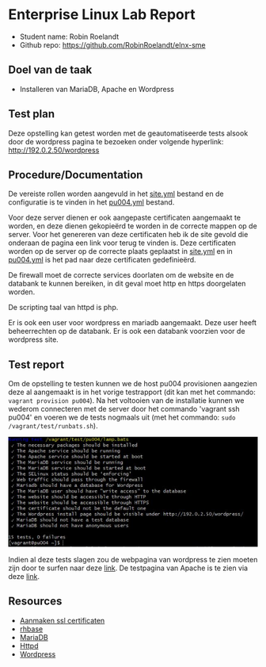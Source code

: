 # Enterprise Linux Lab Report

- Student name: Robin Roelandt
- Github repo: <https://github.com/RobinRoelandt/elnx-sme>

## Doel van de taak

- Installeren van MariaDB, Apache en Wordpress

## Test plan

Deze opstelling kan getest worden met de geautomatiseerde tests alsook door de wordpress pagina te bezoeken onder volgende hyperlink: http://192.0.2.50/wordpress

## Procedure/Documentation

De vereiste rollen worden aangevuld in het [site.yml](https://github.com/RobinRoelandt/elnx-sme/blob/master/ansible/site.yml) bestand en de configuratie is te vinden in het [pu004.yml](https://github.com/RobinRoelandt/elnx-sme/blob/master/ansible/host_vars/pu004.yml) bestand.

Voor deze server dienen er ook aangepaste certificaten aangemaakt te worden, en deze dienen gekopieërd te worden in de correcte mappen op de server. Voor het genereren van deze certificaten heb ik de site gevold die onderaan de pagina een link voor terug te vinden is. Deze certificaten worden op de server op de correcte plaats geplaatst in [site.yml](https://github.com/RobinRoelandt/elnx-sme/blob/master/ansible/site.yml) en in [pu004.yml](https://github.com/RobinRoelandt/elnx-sme/blob/master/ansible/host_vars/pu004.yml) is het pad naar deze certificaten gedefinieërd.

De firewall moet de correcte services doorlaten om de website en de databank te kunnen bereiken, in dit geval moet http en https doorgelaten worden.

De scripting taal van httpd is php.

Er is ook een user voor wordpress en mariadb aangemaakt. Deze user heeft beheerrechten op de databank. Er is ook een databank voorzien voor de wordpress site.

## Test report

Om de opstelling te testen kunnen we de host pu004 provisionen aangezien deze al aangemaakt is in het vorige testrapport (dit kan met het commando: ```vagrant provision pu004```). Na het voltooien van de installatie kunnen we wederom connecteren met de server door het commando 'vagrant ssh pu004' en voeren we de tests nogmaals uit (met het commando: ```sudo /vagrant/test/runbats.sh```).

![Succesvolle tests lamp stack](Screenshots/LAMP_stack.JPG)

Indien al deze tests slagen zou de webpagina van wordpress te zien moeten zijn door te surfen naar deze [link](http://192.0.2.50/wordpress).
De testpagina van Apache is te zien via deze [link](http://192.0.2.50).

## Resources

- [Aanmaken ssl certificaten](https://www.digitalocean.com/community/tutorials/openssl-essentials-working-with-ssl-certificates-private-keys-and-csrs)
- [rhbase](https://github.com/bertvv/ansible-role-rh-base)
- [MariaDB](https://github.com/bertvv/ansible-role-mariadb)
- [Httpd](https://github.com/bertvv/ansible-role-httpd)
- [Wordpress](https://github.com/bertvv/ansible-role-wordpress)
